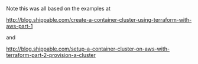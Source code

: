 Note this was all based on the examples at

http://blog.shippable.com/create-a-container-cluster-using-terraform-with-aws-part-1

and

http://blog.shippable.com/setup-a-container-cluster-on-aws-with-terraform-part-2-provision-a-cluster